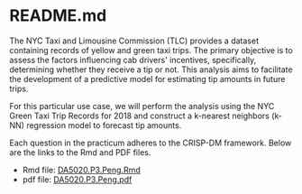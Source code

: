 # README.md

The NYC Taxi and Limousine Commission (TLC) provides a dataset containing records of yellow and green taxi trips. The primary objective is to assess the factors influencing cab drivers' incentives, specifically, determining whether they receive a tip or not. This analysis aims to facilitate the development of a predictive model for estimating tip amounts in future trips.

For this particular use case, we will perform the analysis using the NYC Green Taxi Trip Records for 2018 and construct a k-nearest neighbors (k-NN) regression model to forecast tip amounts.

Each question in the practicum adheres to the CRISP-DM framework. Below are the links to the Rmd and PDF files.

- Rmd file: [DA5020.P3.Peng.Rmd](https://github.com/penghy27/DataAnalysis/blob/main/Practicum3/DA5020.P3.Peng.Rmd)  
- pdf file: [DA5020.P3.Peng.pdf](https://github.com/penghy27/DataAnalysis/blob/main/Practicum3/DA5020.P3.Peng.pdf)

